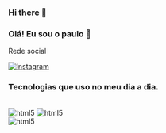 ### Hi there 👋 

### Olá! Eu sou o paulo 👋
Rede social 

[![Instagram](https://img.shields.io/badge/Instagram-E4405F?style=for-the-badge&logo=instagram&logoColor=white)](https://www.instagram.com/paulinho.apns/)

### Tecnologias que uso no meu dia a dia.

  <div style="dosplay: inlaine_block"><br>  
    
<img alt= "html5" src="https://img.shields.io/badge/HTML5-E34F26?style=for-the-badge&logo=html5&logoColor=white"/>
<img alt= "html5" src="https://img.shields.io/badge/CSS3-1572B6?style=for-the-badge&logo=css3&logoColor=white"/>
<br>
<img alt= "html5" src="https://img.shields.io/badge/Java-ED8B00?style=for-the-badge&logo=openjdk&logoColor=white"/>
